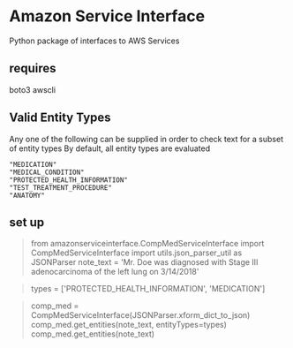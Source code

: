 # Amazon Service Interface
Python package of interfaces to AWS Services
## requires

boto3
awscli

## Valid Entity Types
Any one of the following can be supplied in order to check text for a subset of entity types 
By default, all entity types are evaluated

    "MEDICATION"
    "MEDICAL_CONDITION"
    "PROTECTED_HEALTH_INFORMATION"    
    "TEST_TREATMENT_PROCEDURE"
    "ANATOMY"
    
## set up
> from amazonserviceinterface.CompMedServiceInterface import CompMedServiceInterface
> import utils.json_parser_util as JSONParser
> note_text = 'Mr. Doe was diagnosed with Stage III adenocarcinoma of the left lung on 3/14/2018'

> types = ['PROTECTED_HEALTH_INFORMATION', 'MEDICATION']

> comp_med = CompMedServiceInterface(JSONParser.xform_dict_to_json)
> comp_med.get_entities(note_text, entityTypes=types)  
> comp_med.get_entities(note_text)
